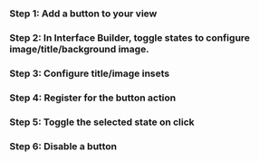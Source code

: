 
### Step 1: Add a button to your view
### Step 2: In Interface Builder, toggle states to configure image/title/background image.
### Step 3: Configure title/image insets
### Step 4: Register for the button action
### Step 5: Toggle the selected state on click
### Step 6: Disable a button